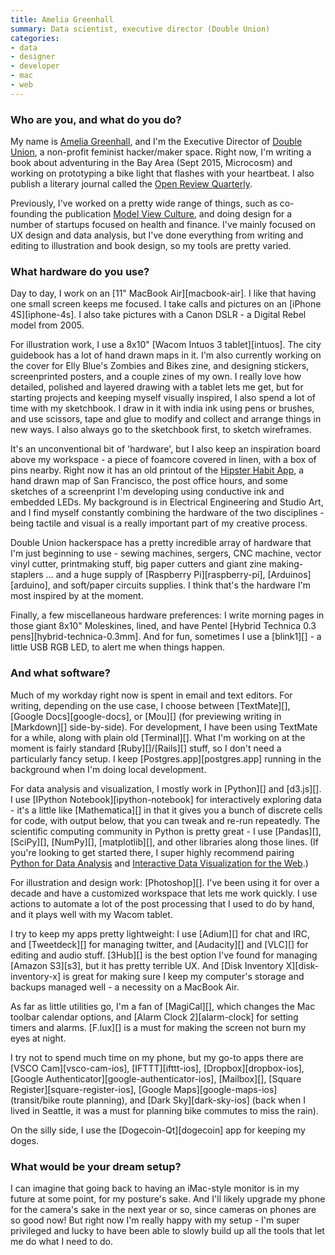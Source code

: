 ```yaml
---
title: Amelia Greenhall
summary: Data scientist, executive director (Double Union)
categories:
- data
- designer
- developer
- mac
- web
---
```


### Who are you, and what do you do?

My name is [Amelia Greenhall](http://www.ameliagreenhall.com/ "Amelia's website."), and I'm the Executive Director of [Double Union](http://doubleunion.org/ "A feminist hacker space in San Francisco."), a non-profit feminist hacker/maker space. Right now, I'm writing a book about adventuring in the Bay Area (Sept 2015, Microcosm) and working on prototyping a bike light that flashes with your heartbeat. I also publish a literary journal called the [Open Review Quarterly](http://openreviewquarterly.com/ "Amelia's literary journal.").

Previously, I've worked on a pretty wide range of things, such as co-founding the publication [Model View Culture](http://modelviewculture.com/ "A tech and diversity publication."), and doing design for a number of startups focused on health and finance. I've mainly focused on UX design and data analysis, but I've done everything from writing and editing to illustration and book design, so my tools are pretty varied.

### What hardware do you use?

Day to day, I work on an [11" MacBook Air][macbook-air]. I like that having one small screen keeps me focused. I take calls and pictures on an [iPhone 4S][iphone-4s]. I also take pictures with a Canon DSLR - a Digital Rebel model from 2005.

For illustration work, I use a 8x10" [Wacom Intuos 3 tablet][intuos]. The city guidebook has a lot of hand drawn maps in it. I'm also currently working on the cover for Elly Blue's Zombies and Bikes zine, and designing stickers, screenprinted posters, and a couple zines of my own. I really love how detailed, polished and layered drawing with a tablet lets me get, but for starting projects and keeping myself visually inspired, I also spend a lot of time with my sketchbook. I draw in it with india ink using pens or brushes, and use scissors, tape and glue to modify and collect and arrange things in new ways. I also always go to the sketchbook first, to sketch wireframes.

It's an unconventional bit of 'hardware', but I also keep an inspiration board above my workspace - a piece of foamcore covered in linen, with a box of pins nearby. Right now it has an old printout of the [Hipster Habit App](http://hipsterhabitapp.com/ "A printable habit book."), a hand drawn map of San Francisco, the post office hours, and some sketches of a screenprint I'm developing using conductive ink and embedded LEDs. My background is in Electrical Engineering and Studio Art, and I find myself constantly combining the hardware of the two disciplines - being tactile and visual is a really important part of my creative process.

Double Union hackerspace has a pretty incredible array of hardware that I'm just beginning to use - sewing machines, sergers, CNC machine, vector vinyl cutter, printmaking stuff, big paper cutters and giant zine making-staplers ... and a huge supply of [Raspberry Pi][raspberry-pi], [Arduinos][arduino], and soft/paper circuits supplies. I think that's the hardware I'm most inspired by at the moment.

Finally, a few miscellaneous hardware preferences: I write morning pages in those giant 8x10" Moleskines, lined, and have Pentel [Hybrid Technica 0.3 pens][hybrid-technica-0.3mm]. And for fun, sometimes I use a [blink1][] - a little USB RGB LED, to alert me when things happen.

### And what software?

Much of my workday right now is spent in email and text editors. For writing, depending on the use case, I choose between [TextMate][], [Google Docs][google-docs], or [Mou][] (for previewing writing in [Markdown][] side-by-side). For development, I have been using TextMate for a while, along with plain old [Terminal][]. What I'm working on at the moment is fairly standard [Ruby][]/[Rails][] stuff, so I don't need a particularly fancy setup. I keep [Postgres.app][postgres.app] running in the background when I'm doing local development.

For data analysis and visualization, I mostly work in [Python][] and [d3.js][]. I use [IPython Notebook][ipython-notebook] for interactively exploring data - it's a little like [Mathematica][] in that it gives you a bunch of discrete cells for code, with output below, that you can tweak and re-run repeatedly. The scientific computing community in Python is pretty great - I use [Pandas][], [SciPy][], [NumPy][], [matplotlib][], and other libraries along those lines. (If you're looking to get started there, I super highly recommend pairing [Python for Data Analysis](http://shop.oreilly.com/product/0636920023784.do "A book about using Python for data analysis.") and [Interactive Data Visualization for the Web](http://chimera.labs.oreilly.com/books/1230000000345/ "A book about displaying interactive data on the web.").)

For illustration and design work: [Photoshop][]. I've been using it for over a decade and have a customized workspace that lets me work quickly. I use actions to automate a lot of the post processing that I used to do by hand, and it plays well with my Wacom tablet.

I try to keep my apps pretty lightweight: I use [Adium][] for chat and IRC, and [Tweetdeck][] for managing twitter, and [Audacity][] and [VLC][] for editing and audio stuff. [3Hub][] is the best option I've found for managing [Amazon S3][s3], but it has pretty terrible UX. And [Disk Inventory X][disk-inventory-x] is great for making sure I keep my computer's storage and backups managed well - a necessity on a MacBook Air.

As far as little utilities go, I'm a fan of [MagiCal][], which changes the Mac toolbar calendar options, and [Alarm Clock 2][alarm-clock] for setting timers and alarms. [F.lux][] is a must for making the screen not burn my eyes at night.

I try not to spend much time on my phone, but my go-to apps there are [VSCO Cam][vsco-cam-ios], [IFTTT][ifttt-ios], [Dropbox][dropbox-ios], [Google Authenticator][google-authenticator-ios], [Mailbox][], [Square Register][square-register-ios], [Google Maps][google-maps-ios] (transit/bike route planning), and [Dark Sky][dark-sky-ios] (back when I lived in Seattle, it was a must for planning bike commutes to miss the rain).

On the silly side, I use the [Dogecoin-Qt][dogecoin] app for keeping my doges.

### What would be your dream setup?

I can imagine that going back to having an iMac-style monitor is in my future at some point, for my posture's sake. And I'll likely upgrade my phone for the camera's sake in the next year or so, since cameras on phones are so good now! But right now I'm really happy with my setup - I'm super privileged and lucky to have been able to slowly build up all the tools that let me do what I need to do.